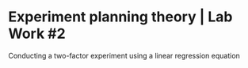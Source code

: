 # Experiment planning theory | Lab Work #2
Conducting a two-factor experiment using a linear regression equation
